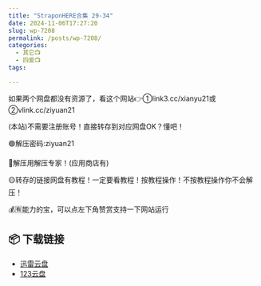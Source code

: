 ```yaml
---
title: "StraponHERE合集 29-34"
date: 2024-11-06T17:27:20
slug: wp-7208
permalink: /posts/wp-7208/
categories:
  - 其它📺
  - 四爱📺
tags:

---
```


如果两个网盘都没有资源了，看这个网站👉①link3.cc/xianyu21或②vlink.cc/ziyuan21

(本站)不需要注册账号！直接转存到对应网盘OK？懂吧！

🟢解压密码:ziyuan21

🔵解压用解压专家！(应用商店有)

🟡转存的链接网盘有教程！一定要看教程！按教程操作！不按教程操作你不会解压！

💰🈶能力的宝，可以点左下角赞赏支持一下网站运行

## 📦 下载链接
- [迅雷云盘](https://blziyuan21.com/pay-download/7208?key=d362de72c2&down_id=0)
- [123云盘](https://blziyuan21.com/pay-download/7208?key=d362de72c2&down_id=1)

